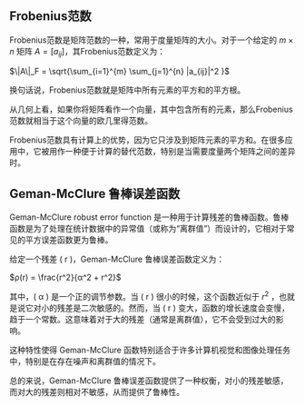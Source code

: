
## Frobenius范数
Frobenius范数是矩阵范数的一种，常用于度量矩阵的大小。对于一个给定的 $m \times n$ 矩阵 $A = [a_{ij}]$，其Frobenius范数定义为：

$\|A\|_F = \sqrt{\sum_{i=1}^{m} \sum_{j=1}^{n} |a_{ij}|^2 }$

换句话说，Frobenius范数就是矩阵中所有元素的平方和的平方根。

从几何上看，如果你将矩阵看作一个向量，其中包含所有的元素，那么Frobenius范数就相当于这个向量的欧几里得范数。

Frobenius范数具有计算上的优势，因为它只涉及到矩阵元素的平方和。在很多应用中，它被用作一种便于计算的替代范数，特别是当需要度量两个矩阵之间的差异时。

## Geman-McClure 鲁棒误差函数
Geman-McClure robust error function 是一种用于计算残差的鲁棒函数。鲁棒函数是为了处理在统计数据中的异常值（或称为“离群值”）而设计的，它相对于常见的平方误差函数更为鲁棒。

给定一个残差 \( r \)，Geman-McClure 鲁棒误差函数定义为：

$ρ(r) = \frac{r^2}{α^2 + r^2}$

其中，\( α \) 是一个正的调节参数。当 \( r \) 很小的时候，这个函数近似于 $r^2$ ，也就是说它对小的残差是二次敏感的。然而，当 \( r \) 变大，函数的增长速度会变慢，趋于一个常数。这意味着对于大的残差（通常是离群值），它不会受到过大的影响。

这种特性使得 Geman-McClure 函数特别适合于许多计算机视觉和图像处理任务中，特别是在存在噪声和离群值的情况下。

总的来说，Geman-McClure 鲁棒误差函数提供了一种权衡，对小的残差敏感，而对大的残差则相对不敏感，从而提供了鲁棒性。